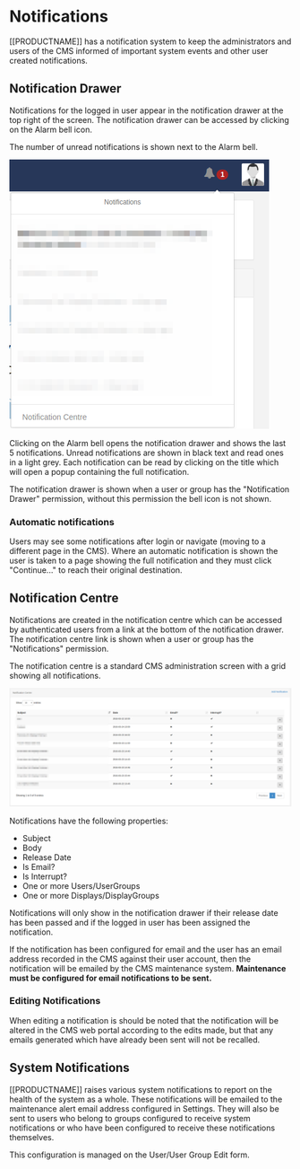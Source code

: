 <!--toc=users-->
# Notifications
[[PRODUCTNAME]] has a notification system to keep the administrators and users of the CMS informed of important system
events and other user created notifications.

## Notification Drawer
Notifications for the logged in user appear in the notification drawer at the top right of the screen. The notification 
drawer can be accessed by clicking on the Alarm bell icon.

The number of unread notifications is shown next to the Alarm bell.

![User Notification Drawer](img/user_notification_draw.png)

Clicking on the Alarm bell opens the notification drawer and shows the last 5 notifications. Unread notifications are 
shown in black text and read ones in a light grey. Each notification can be read by clicking on the title which will open
a popup containing the full notification.

The notification drawer is shown when a user or group has the "Notification Drawer" permission, without this permission the 
bell icon is not shown.

### Automatic notifications
Users may see some notifications after login or navigate (moving to a different page in the CMS). Where an automatic
 notification is shown the user is taken to a page showing the full notification and they must click "Continue..." to 
 reach their original destination.

## Notification Centre
Notifications are created in the notification centre which can be accessed by authenticated users from a link at the bottom
 of the notification drawer. The notification centre link is shown when a user or group has the "Notifications" permission.
 
The notification centre is a standard CMS administration screen with a grid showing all notifications.
 
![Notification Centre](img/users_notification_centre.png) 

Notifications have the following properties:

 - Subject
 - Body
 - Release Date
 - Is Email?
 - Is Interrupt?
 - One or more Users/UserGroups
 - One or more Displays/DisplayGroups
 
Notifications will only show in the notification drawer if their release date has been passed and if the logged in user
has been assigned the notification.

If the notification has been configured for email and the user has an email address recorded in the CMS against their
user account, then the notification will be emailed by the CMS maintenance system. **Maintenance must be configured for
email notifications to be sent.**

### Editing Notifications
When editing a notification is should be noted that the notification will be altered in the CMS web portal according to
the edits made, but that any emails generated which have already been sent will not be recalled.

## System Notifications
[[PRODUCTNAME]] raises various system notifications to report on the health of the system as a whole. These notifications 
will be emailed to the maintenance alert email address configured in Settings. They will also be sent to users who belong
to groups configured to receive system notifications or who have been configured to receive these notifications themselves.

This configuration is managed on the User/User Group Edit form.